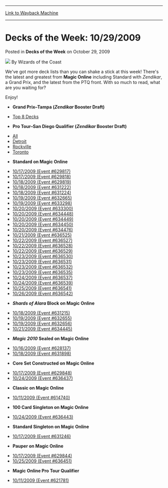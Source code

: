 
---
[Link to Wayback Machine](https://web.archive.org/web/20220125161125/https://magic.wizards.com/en/articles/archive/decks-week/decks-week-10292009-2009-10-29)

[_metadata_:author]:- "Wizards of the Coast"
[_metadata_:description]:- "We've got more deck lists than you can shake a stick at this week! There's the latest and greatest from Magic Online including Standard with Zendikar, a Grand Prix, and the latest from the PTQ front. With so much to read, what are you waiting for? Enjoy!"
[_metadata_:generator]:- "Drupal 7 (http://drupal.org)"
[_metadata_:node]:- "600111"
[_metadata_:publish_date]:- "2009-10-29"
[_metadata_:source]:- "div-main-content"
[_metadata_:title]:- "Decks of the Week: 10/29/2009"
[_metadata_:wayback_capture_timestamp]:- "2022-01-25 16:11:25"
[_metadata_:wayback_raw_url]:- "https://web.archive.org/web/20220125161125id_/https://magic.wizards.com/en/articles/archive/decks-week/decks-week-10292009-2009-10-29"
[_metadata_:wayback_url]:- "https://magic.wizards.com/en/articles/archive/decks-week/decks-week-10292009-2009-10-29"
---


Decks of the Week: 10/29/2009
=============================



 Posted in **Decks of the Week**
 on October 29, 2009 






![](https://media.magic.wizards.com/styles/auth_small/public/images/person/wizards_author.jpg)
By Wizards of the Coast











We've got more deck lists than you can shake a stick at this week! There's the latest and greatest from **Magic Online** including Standard with *Zendikar*, a Grand Prix, and the latest from the PTQ front. With so much to read, what are you waiting for?


Enjoy!


* **Grand Prix–Tampa (*Zendikar* Booster Draft)**
+ [Top 8 Decks](/en/events/coverage/vidugiris-triumphant-tampa)

* **Pro Tour–San Diego Qualifier (*Zendikar* Booster Draft)**
+ [All](/en/events/coverage/pro-tour%E2%80%93san-diego-qualifying-season-top-8-decklists)
+ [Detroit](/en/articles/archive/event-coverage/pro-tour%E2%80%93san-diego-qualifying-season-top-8-decklists-2009-10-28-1)
+ [Rockville](/en/articles/archive/event-coverage/pro-tour%E2%80%93san-diego-qualifying-season-top-8-decklists-2009-10-28)
+ [Toronto](/en/articles/archive/event-coverage/pro-tour%E2%80%93san-diego-qualifying-season-top-8-decklists-2009-10-28-2)

* **Standard on Magic Online**
+ [10/17/2009 (Event #629817)](http://archive.wizards.com/magic/magazine/events.aspx?x=mtg/daily/decks/mol629817)
+ [10/17/2009 (Event #629818)](http://archive.wizards.com/magic/magazine/events.aspx?x=mtg/daily/decks/mol629818)
+ [10/18/2009 (Event #629819)](http://archive.wizards.com/magic/magazine/events.aspx?x=mtg/daily/decks/mol629819)
+ [10/18/2009 (Event #631222)](/en/articles/archive/decks-week/magic-online-premier-event-top-8-decklists-2009-10-28)
+ [10/18/2009 (Event #631224)](http://archive.wizards.com/magic/magazine/events.aspx?x=mtg/daily/decks/mol631224)
+ [10/19/2009 (Event #632665)](http://archive.wizards.com/magic/magazine/events.aspx?x=mtg/daily/decks/mol632665)
+ [10/19/2009 (Event #633298)](http://archive.wizards.com/magic/magazine/events.aspx?x=mtg/daily/decks/mol633298)
+ [10/20/2009 (Event #633300)](http://archive.wizards.com/magic/magazine/events.aspx?x=mtg/daily/decks/mol633300)
+ [10/20/2009 (Event #634448)](http://archive.wizards.com/magic/magazine/events.aspx?x=mtg/daily/decks/mol634448)
+ [10/20/2009 (Event #634449)](http://archive.wizards.com/magic/magazine/events.aspx?x=mtg/daily/decks/mol634449)
+ [10/20/2009 (Event #634450)](http://archive.wizards.com/magic/magazine/events.aspx?x=mtg/daily/decks/mol634450)
+ [10/20/2009 (Event #634476)](http://archive.wizards.com/magic/magazine/events.aspx?x=mtg/daily/decks/mol634476)
+ [10/21/2009 (Event #636525)](http://archive.wizards.com/magic/magazine/events.aspx?x=mtg/daily/decks/mol636525)
+ [10/22/2009 (Event #636527)](http://archive.wizards.com/magic/magazine/events.aspx?x=mtg/daily/decks/mol636527)
+ [10/22/2009 (Event #636528)](http://archive.wizards.com/magic/magazine/events.aspx?x=mtg/daily/decks/mol636528)
+ [10/22/2009 (Event #636529)](http://archive.wizards.com/magic/magazine/events.aspx?x=mtg/daily/decks/mol636529)
+ [10/23/2009 (Event #636530)](http://archive.wizards.com/magic/magazine/events.aspx?x=mtg/daily/decks/mol636530)
+ [10/23/2009 (Event #636531)](http://archive.wizards.com/magic/magazine/events.aspx?x=mtg/daily/decks/mol636531)
+ [10/23/2009 (Event #636532)](http://archive.wizards.com/magic/magazine/events.aspx?x=mtg/daily/decks/mol636532)
+ [10/23/2009 (Event #636535)](http://archive.wizards.com/magic/magazine/events.aspx?x=mtg/daily/decks/mol636535)
+ [10/24/2009 (Event #636537)](http://archive.wizards.com/magic/magazine/events.aspx?x=mtg/daily/decks/mol636537)
+ [10/24/2009 (Event #636539)](http://archive.wizards.com/magic/magazine/events.aspx?x=mtg/daily/decks/mol636539)
+ [10/25/2009 (Event #636541)](http://archive.wizards.com/magic/magazine/events.aspx?x=mtg/daily/decks/mol636541)
+ [10/26/2009 (Event #636542)](http://archive.wizards.com/magic/magazine/events.aspx?x=mtg/daily/decks/mol636542)

* ***Shards of Alara* Block on Magic Online**
+ [10/18/2009 (Event #631215)](http://archive.wizards.com/magic/magazine/events.aspx?x=mtg/daily/decks/mol631215)
+ [10/19/2009 (Event #632655)](http://archive.wizards.com/magic/magazine/events.aspx?x=mtg/daily/decks/mol632655)
+ [10/19/2009 (Event #632656)](http://archive.wizards.com/magic/magazine/events.aspx?x=mtg/daily/decks/mol632656)
+ [10/21/2009 (Event #634445)](http://archive.wizards.com/magic/magazine/events.aspx?x=mtg/daily/decks/mol634445)

* ***Magic 2010* Sealed on Magic Online**
+ [10/16/2009 (Event #628137)](http://archive.wizards.com/magic/magazine/events.aspx?x=mtg/daily/decks/mol628137)
+ [10/18/2009 (Event #631898)](http://archive.wizards.com/magic/magazine/events.aspx?x=mtg/daily/decks/mol631898)

* **Core Set Constructed on Magic Online**
+ [10/17/2009 (Event #629848)](http://archive.wizards.com/magic/magazine/events.aspx?x=mtg/daily/decks/mol629848)
+ [10/24/2009 (Event #636437)](http://archive.wizards.com/magic/magazine/events.aspx?x=mtg/daily/decks/mol636437)

* **Classic on Magic Online**
+ [10/11/2009 (Event #614740)](http://archive.wizards.com/magic/magazine/events.aspx?x=mtg/daily/decks/mol614740)

* **100 Card Singleton on Magic Online**
+ [10/24/2009 (Event #636443)](http://archive.wizards.com/magic/magazine/events.aspx?x=mtg/daily/decks/mol636443)

* **Standard Singleton on Magic Online**
+ [10/17/2009 (Event #631246)](http://archive.wizards.com/magic/magazine/events.aspx?x=mtg/daily/decks/mol631246)

* **Pauper on Magic Online**
+ [10/17/2009 (Event #629844)](http://archive.wizards.com/magic/magazine/events.aspx?x=mtg/daily/decks/mol629844)
+ [10/25/2009 (Event #636451)](http://archive.wizards.com/magic/magazine/events.aspx?x=mtg/daily/decks/mol636451)

* **Magic Online Pro Tour Qualifier**
+ [10/11/2009 (Event #621781)](http://archive.wizards.com/magic/magazine/events.aspx?x=mtg/daily/decks/mol621781)







